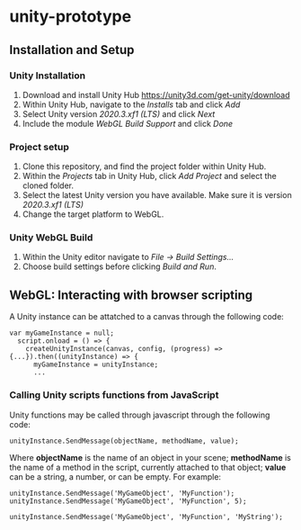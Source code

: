 # unity-prototype
## Installation and Setup
### Unity Installation
1. Download and install Unity Hub https://unity3d.com/get-unity/download
2. Within Unity Hub, navigate to the _Installs_ tab and click _Add_
3. Select Unity version _2020.3.xf1 (LTS)_ and click _Next_
4. Include the module _WebGL Build Support_ and click _Done_

### Project setup
1. Clone this repository, and find the project folder within Unity Hub.
2. Within the _Projects_ tab in Unity Hub, click _Add Project_ and select the cloned folder.
3. Select the latest Unity version you have available. Make sure it is version _2020.3.xf1 (LTS)_
4. Change the target platform to WebGL.

### Unity WebGL Build
1. Within the Unity editor navigate to _File -> Build Settings..._
2. Choose build settings before clicking _Build and Run_.

## WebGL: Interacting with browser scripting
A Unity instance can be attatched to a canvas through the following code:
```
var myGameInstance = null;
  script.onload = () => {
    createUnityInstance(canvas, config, (progress) => {...}).then((unityInstance) => {
      myGameInstance = unityInstance;
      ...
```
### Calling Unity scripts functions from JavaScript
Unity functions may be called through javascript through the following code:
```
unityInstance.SendMessage(objectName, methodName, value);
```
Where **objectName** is the name of an object in your scene; **methodName** is the name of a method in the script, currently attached to that object; **value** can be a string, a number, or can be empty. For example:

```
unityInstance.SendMessage('MyGameObject', 'MyFunction');
unityInstance.SendMessage('MyGameObject', 'MyFunction', 5);

unityInstance.SendMessage('MyGameObject', 'MyFunction', 'MyString');
```
